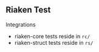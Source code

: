 ## Riaken Test

Integrations

* riaken-core tests reside in `rc/`
* riaken-struct tests reside in `rs/`

